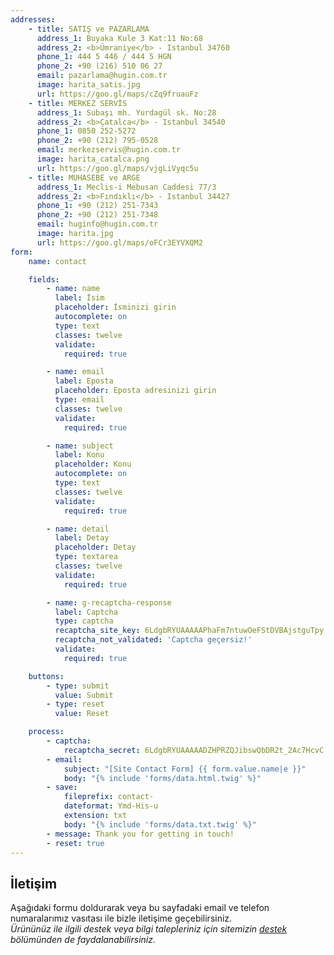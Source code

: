 ```yaml
---
addresses:
    - title: SATIŞ ve PAZARLAMA
      address_1: Buyaka Kule 3 Kat:11 No:68
      address_2: <b>Ümraniye</b> - Istanbul 34760
      phone_1: 444 5 446 / 444 5 HGN
      phone_2: +90 (216) 510 06 27
      email: pazarlama@hugin.com.tr
      image: harita_satis.jpg
      url: https://goo.gl/maps/cZq9fruauFz
    - title: MERKEZ SERVİS
      address_1: Subaşı mh. Yurdagül sk. No:28
      address_2: <b>Çatalca</b> - Istanbul 34540
      phone_1: 0850 252-5272
      phone_2: +90 (212) 795-0528 
      email: merkezservis@hugin.com.tr
      image: harita_catalca.png
      url: https://goo.gl/maps/vjgLiVyqc5u
    - title: MUHASEBE ve ARGE
      address_1: Meclis-i Mebusan Caddesi 77/3 
      address_2: <b>Fındıklı</b> - Istanbul 34427
      phone_1: +90 (212) 251-7343
      phone_2: +90 (212) 251-7348
      email: huginfo@hugin.com.tr
      image: harita.jpg
      url: https://goo.gl/maps/oFCr3EYVXQM2
form:
    name: contact

    fields:
        - name: name
          label: İsim
          placeholder: İsminizi girin
          autocomplete: on
          type: text
          classes: twelve
          validate:
            required: true

        - name: email
          label: Eposta
          placeholder: Eposta adresinizi girin
          type: email
          classes: twelve
          validate:
            required: true

        - name: subject 
          label: Konu
          placeholder: Konu
          autocomplete: on
          type: text
          classes: twelve
          validate:
            required: true

        - name: detail
          label: Detay
          placeholder: Detay
          type: textarea
          classes: twelve
          validate:
            required: true

        - name: g-recaptcha-response
          label: Captcha
          type: captcha
          recaptcha_site_key: 6LdgbRYUAAAAAPhaFm7ntuwOeFStDVBAjstguTpy
          recaptcha_not_validated: 'Captcha geçersiz!'
          validate:
            required: true

    buttons:
        - type: submit
          value: Submit
        - type: reset
          value: Reset

    process:
        - captcha:
            recaptcha_secret: 6LdgbRYUAAAAADZHPRZQJibswQbDR2t_2Ac7HcvC
        - email:
            subject: "[Site Contact Form] {{ form.value.name|e }}"
            body: "{% include 'forms/data.html.twig' %}"
        - save:
            fileprefix: contact-
            dateformat: Ymd-His-u
            extension: txt
            body: "{% include 'forms/data.txt.twig' %}"
        - message: Thank you for getting in touch!
        - reset: true
---
```

## İletişim
Aşağıdaki formu doldurarak veya bu sayfadaki email ve telefon numaralarımız vasıtası ile bizle iletişime geçebilirsiniz.  
*Ürününüz ile ilgili destek veya bilgi talepleriniz için sitemizin [destek](/support) bölümünden de faydalanabilirsiniz.*
